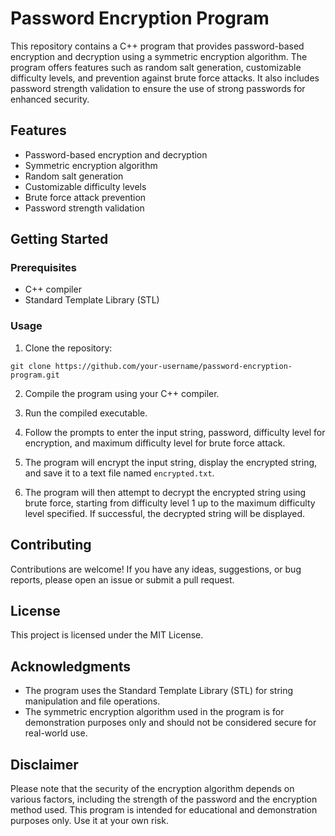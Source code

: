 # Password Encryption Program

This repository contains a C++ program that provides password-based encryption and decryption using a symmetric encryption algorithm. The program offers features such as random salt generation, customizable difficulty levels, and prevention against brute force attacks. It also includes password strength validation to ensure the use of strong passwords for enhanced security.

## Features

- Password-based encryption and decryption
- Symmetric encryption algorithm
- Random salt generation
- Customizable difficulty levels
- Brute force attack prevention
- Password strength validation

## Getting Started

### Prerequisites

- C++ compiler
- Standard Template Library (STL)

### Usage

1. Clone the repository:

```shell
git clone https://github.com/your-username/password-encryption-program.git
```

2. Compile the program using your C++ compiler.

3. Run the compiled executable.

4. Follow the prompts to enter the input string, password, difficulty level for encryption, and maximum difficulty level for brute force attack.

5. The program will encrypt the input string, display the encrypted string, and save it to a text file named `encrypted.txt`.

6. The program will then attempt to decrypt the encrypted string using brute force, starting from difficulty level 1 up to the maximum difficulty level specified. If successful, the decrypted string will be displayed.

## Contributing

Contributions are welcome! If you have any ideas, suggestions, or bug reports, please open an issue or submit a pull request.

## License

This project is licensed under the MIT License.

## Acknowledgments

- The program uses the Standard Template Library (STL) for string manipulation and file operations.
- The symmetric encryption algorithm used in the program is for demonstration purposes only and should not be considered secure for real-world use.

## Disclaimer

Please note that the security of the encryption algorithm depends on various factors, including the strength of the password and the encryption method used. This program is intended for educational and demonstration purposes only. Use it at your own risk.
